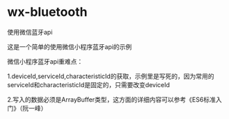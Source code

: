 # wx-bluetooth

使用微信蓝牙api

这是一个简单的使用微信小程序蓝牙api的示例

微信小程序蓝牙api重难点：

1.deviceId,serviceId,characteristicId的获取，示例里是写死的，因为常用的serviceId和characteristicId是固定的，只需要改变deviceId

2.写入的数据必须是ArrayBuffer类型，这方面的详细内容可以参考《ES6标准入门》（阮一峰）
